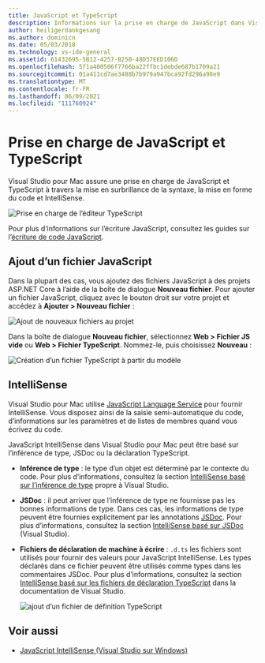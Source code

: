 ```yaml
---
title: JavaScript et TypeScript
description: Informations sur la prise en charge de JavaScript dans Visual Studio pour Mac
author: heiligerdankgesang
ms.author: dominicn
ms.date: 05/03/2018
ms.technology: vs-ide-general
ms.assetid: 61432695-5B12-4257-B250-48D37EED106D
ms.openlocfilehash: 5f1a400506f7766ba22ffbc1debde687b1709a21
ms.sourcegitcommit: 01a411cd7ae3488b7b979a947bca92fd296a98e9
ms.translationtype: MT
ms.contentlocale: fr-FR
ms.lasthandoff: 06/09/2021
ms.locfileid: "111760924"
---
```

# <a name="javascript-and-typescript-support"></a>Prise en charge de JavaScript et TypeScript

Visual Studio pour Mac assure une prise en charge de JavaScript et TypeScript à travers la mise en surbrillance de la syntaxe, la mise en forme du code et IntelliSense.

![Prise en charge de l’éditeur TypeScript](/visualstudio/mac/media/tsjseditor-2019.gif)

Pour plus d’informations sur l’écriture JavaScript, consultez les guides sur l’[écriture de code JavaScript](/scripting/javascript/writing-javascript-code).

## <a name="adding-a-javascript-file"></a>Ajout d’un fichier JavaScript

Dans la plupart des cas, vous ajoutez des fichiers JavaScript à des projets ASP.NET Core à l’aide de la boîte de dialogue **Nouveau fichier**. Pour ajouter un fichier JavaScript, cliquez avec le bouton droit sur votre projet et accédez à **Ajouter > Nouveau fichier** :

![Ajout de nouveaux fichiers au projet](media/javascript-image1.png)

Dans la boîte de dialogue **Nouveau fichier**, sélectionnez **Web > Fichier JS vide** ou **Web > Fichier TypeScript**. Nommez-le, puis choisissez **Nouveau** :

![Création d’un fichier TypeScript à partir du modèle](media/javascript-image2.png)

## <a name="intellisense"></a>IntelliSense

Visual Studio pour Mac utilise [JavaScript Language Service](/visualstudio/ide/javascript-intellisense) pour fournir IntelliSense. Vous disposez ainsi de la saisie semi-automatique du code, d’informations sur les paramètres et de listes de membres quand vous écrivez du code.

JavaScript IntelliSense dans Visual Studio pour Mac peut être basé sur l’inférence de type, JSDoc ou la déclaration TypeScript.

- **Inférence de type** : le type d’un objet est déterminé par le contexte du code. Pour plus d’informations, consultez la section [IntelliSense basé sur l’inférence de type](/visualstudio/ide/javascript-intellisense#intellisense-based-on-type-inference) propre à Visual Studio.
- **JSDoc** : il peut arriver que l’inférence de type ne fournisse pas les bonnes informations de type. Dans ces cas, les informations de type peuvent être fournies explicitement par les annotations [JSDoc](https://jsdoc.app/about-getting-started.html). Pour plus d’informations, consultez la section [IntelliSense basé sur JSDoc](/visualstudio/ide/javascript-intellisense#intellisense-based-on-jsdoc) (Visual Studio).
- **Fichiers de déclaration de machine à écrire** : `.d.ts` les fichiers sont utilisés pour fournir des valeurs pour JavaScript IntelliSense. Les types déclarés dans ce fichier peuvent être utilisés comme types dans les commentaires JSDoc. Pour plus d’informations, consultez la section [IntelliSense basé sur les fichiers de déclaration TypeScript](/visualstudio/ide/javascript-intellisense#intellisense-based-on-typescript-declaration-files) dans la documentation de Visual Studio.

    ![ajout d’un fichier de définition TypeScript](media/javascript-image3.png)

## <a name="see-also"></a>Voir aussi

- [JavaScript IntelliSense (Visual Studio sur Windows)](/visualstudio/ide/javascript-intellisense)
